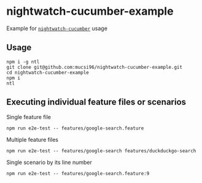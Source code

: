 # nightwatch-cucumber-example
Example for [`nightwatch-cucumber`](https://github.com/mucsi96/nightwatch-cucumber) usage

## Usage

```
npm i -g ntl
git clone git@github.com:mucsi96/nightwatch-cucumber-example.git
cd nightwatch-cucumber-example
npm i
ntl
```
## Executing individual feature files or scenarios
Single feature file
```
npm run e2e-test -- features/google-search.feature
```
Multiple feature files
```
npm run e2e-test -- features/google-search features/duckduckgo-search
```
Single scenario by its line number
```
npm run e2e-test -- features/google-search.feature:9
```